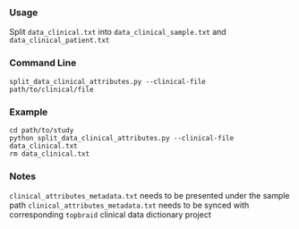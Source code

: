 ### Usage
Split `data_clinical.txt` into `data_clinical_sample.txt` and `data_clinical_patient.txt`

### Command Line
```
split_data_clinical_attributes.py --clinical-file path/to/clinical/file
```

### Example
```
cd path/to/study
python split_data_clinical_attributes.py --clinical-file data_clinical.txt
rm data_clinical.txt
```

### Notes
`clinical_attributes_metadata.txt` needs to be presented under the sample path
`clinical_attributes_metadata.txt` needs to be synced with corresponding `topbraid` clinical data dictionary project